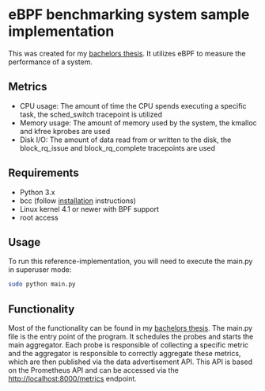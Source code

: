 # eBPF benchmarking system sample implementation

This was created for my [bachelors thesis](). It utilizes eBPF to measure the performance of a system.

## Metrics

- CPU usage: The amount of time the CPU spends executing a specific task, the sched_switch tracepoint is utilized
- Memory usage: The amount of memory used by the system, the kmalloc and kfree kprobes are used
- Disk I/O: The amount of data read from or written to the disk, the block_rq_issue and block_rq_complete tracepoints are used

## Requirements

- Python 3.x
- bcc (follow [installation](https://github.com/iovisor/bcc/blob/master/INSTALL.md) instructions)
- Linux kernel 4.1 or newer with BPF support
- root access

## Usage

To run this reference-implementation, you will need to execute the main.py in superuser mode:

```bash
sudo python main.py
```

## Functionality

Most of the functionality can be found in my [bachelors thesis](). The main.py file is the entry point of the program.
It schedules the probes and starts the main aggregator. Each probe is responsible of collecting a specific metric and the aggregator is responsible to correctly aggregate these metrics, which are then published via the data advertisement API. This API is based on the Prometheus API and can be accessed via the [http://localhost:8000/metrics](http://localhost:8000/metrics) endpoint.
